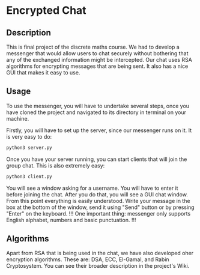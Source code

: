 # Encrypted Chat
## Description
This is final project of the discrete maths course. We had to develop a messenger that would allow users to chat securely without bothering that any of the exchanged information might be intercepted. Our chat uses RSA algorithms for encrypting messages that are being sent. It also has a nice GUI that makes it easy to use.

## Usage
To use the messenger, you will have to undertake several steps, once you have cloned the project and navigated to its directory in terminal on your machine.

Firstly, you will have to set up the server, since our messenger runs on it. It is very easy to do:
```bash
python3 server.py
```
Once you have your server running, you can start clients that will join the group chat. This is also extremely easy:
```bash
python3 client.py
```
You will see a window asking for a username. You will have to enter it before joining the chat. After you do that, you will see a GUI chat window. From this point everything is easily understood. Write your message in the box at the bottom of the window, send it using "Send" button or by pressing "Enter" on the keyboard.
!!! One important thing: messenger only supports English alphabet, numbers and basic punctuation. !!!

## Algorithms
Apart from RSA that is being used in the chat, we have also developed oher encryption algorithms. These are: DSA, ECC, El-Gamal, and Rabin Cryptosystem. You can see their broader description in the project's Wiki.
